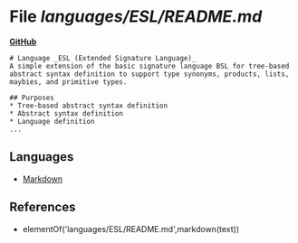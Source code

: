 # File _languages/ESL/README.md_
**[GitHub](https://github.com/softlang/yas/blob/master/languages/ESL/README.md)**
```
# Language _ESL (Extended Signature Language)_
A simple extension of the basic signature language BSL for tree-based abstract syntax definition to support type synonyms, products, lists, maybies, and primitive types.

## Purposes
* Tree-based abstract syntax definition
* Abstract syntax definition
* Language definition
...
```

## Languages
* [Markdown](../languages/Markdown.md)

## References
* elementOf('languages/ESL/README.md',markdown(text))
